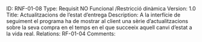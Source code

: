 ID: RNF-01-08
Type: Requisit NO Funcional /Restricció dinàmica
Version: 1.0
Title: Actualitzacions de l’estat d’entrega
Description: A la interfície de seguiment el programa ha de mostrar al client una sèrie d’actualitzacions sobre la seva compra en el temps en el que succeeix aquell canvi d’estat a la vida real.
Relations: RF-01-04
Comments:
